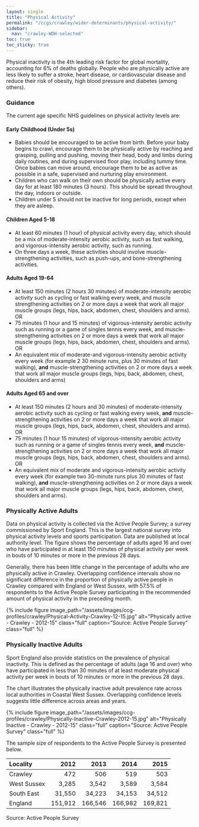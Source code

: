 ```yaml
---
layout: single
title: "Physical Activity"
permalink: "/ccgs/crawley/wider-determinants/physical-activity/"
sidebar:
  nav: "crawley-WDH-selected"
toc: true
toc_sticky: true
---
```


Physical inactivity is the 4th leading risk factor for global mortality, accounting for 6% of deaths globally. People who are physically active are less likely to suffer a stroke, heart disease, or cardiovascular disease and reduce their risk of  obesity, high blood pressure and diabetes (among others).

### Guidance

The current age specific NHS guidelines on physical activity levels are:

#### Early Childhood (Under 5s)

- Babies should be encouraged to be active from birth. Before your baby begins to crawl, encourage them to be physically active by reaching and grasping, pulling and pushing, moving their head, body and limbs during daily routines, and during supervised floor play, including tummy time. Once babies can move around, encourage them to be as active as possible in a safe, supervised and nurturing play environment.
- Children who can walk on their own should be physically active every day for at least 180 minutes (3 hours). This should be spread throughout the day, indoors or outside.
- Children under 5 should not be inactive for long periods, except when they are asleep.

#### Children Aged 5-18

- At least 60 minutes (1 hour) of physical activity every day, which should be a mix of moderate-intensity aerobic activity, such as fast walking, and vigorous-intensity aerobic activity, such as running.
- On three days a week, these activities should involve muscle-strengthening activities, such as push-ups, and bone-strengthening activities.

#### Adults Aged 19-64

- At least 150 minutes (2 hours 30 minutes) of moderate-intensity aerobic activity such as cycling or fast walking every week, and muscle strengthening activities on 2 or more days a week that work all major muscle groups (legs, hips, back, abdomen, chest, shoulders and arms). OR
- 75 minutes (1 hour and 15 minutes) of vigorous-intensity aerobic activity such as running or a game of singles tennis every week, and muscle-strengthening activities on 2 or more days a week that work all major muscle groups (legs, hips, back, abdomen, chest, shoulders and arms). OR
- An equivalent mix of moderate-and vigorous-intensity aerobic activity every week (for example 2 30 minute runs, plus 30 minutes of fast walking), **and** muscle-strengthening activities on 2 or more days a week that work all major muscle groups (legs, hips, back, abdomen, chest, shoulders and arms)

#### Adults Aged 65 and over

- At least 150 minutes (2 hours and 30 minutes) of moderate-intensity aerobic activity such as cycling or fast walking every week, **and** muscle-strengthening activities on 2 or more days a week that work all major muscle groups (legs, hips, back, abdomen, chest, shoulders and arms). OR
- 75 minutes (1 hour 15 minutes) of vigorous-intensity aerobic activity such as running or a game of singles tennis every week, **and** muscle-strengthening activities on 2 or more days a week that work all major muscle groups (legs, hips, back, abdomen, chest, shoulders and arms). OR
- An equivalent mix of moderate and vigorous-intensity aerobic activity every week (for example two 30-minute runs plus 30 minutes of fast walking), **and** muscle-strengthening activities on 2 or more days a week that work all major muscle groups (legs, hips, back, abdomen, chest, shoulders and arms). 


### Physically Active Adults

Data on physical activity is collected via the Active People Survey; a survey commissioned by Sport England. This is the largest national survey into physical activity levels and sports participation. Data are published at local authority level. The figure shows the percentage of adults aged 16 and over who have participated in at least 150 minutes of physical activity per week in bouts of 10 minutes or more in the previous 28 days.

Generally, there has been little change in the percentage of adults who are physically active in Crawley. Overlapping confidence intervals show no significant difference in the proportion of physically active people in Crawley compared with England or West Sussex, with 57.5% of respondents to the Active People Survey participating in the recommended amount of physical activity in the preceding month.

{% include figure image_path="/assets/images/ccg-profiles/crawley/Physical-Activity-Crawley-12-15.jpg" alt="Physically active - Crawley - 2012-15" class="full" caption="Source: Active People Survey" class="full" %}

### Physically Inactive Adults

Sport England also provide statistics on the prevalence of physical inactivity. This is defined as the percentage of adults (age 16 and over) who have participated in less than 30 minutes of at least moderate physical activity per week in bouts of 10 minutes or more in the previous 28 days.

The chart illustrates the physically inactive adult prevalence rate across local authorities in Coastal West Sussex. Overlapping confidence levels suggests little difference across areas and years.

{% include figure image_path="/assets/images/ccg-profiles/crawley/Physically-Inactive-Crawley-2012-15.jpg" alt="Physically Inactive - Crawley - 2012-15" class="full" caption="Source: Active People Survey" class="full" %}

The sample size of respondents to the Active People Survey is presented below.

| Locality | 2012 | 2013 | 2014 | 2015 |
|:---------|-----:|-----:|-----:|-----:|
| Crawley | 472 | 506 | 519 | 503 |
| West Sussex | 3,285 | 3,542 | 3,589 | 3,584 |
| South East | 31,550 | 34,223 | 34,153 | 34,512 |
| England | 151,912 | 166,546 | 166,982 | 169,821 |

<figcaption>Source: Active People Survey</figcaption>
